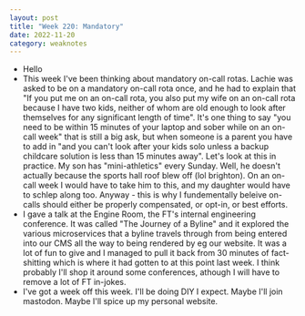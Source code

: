 ```yaml
---
layout: post
title: "Week 220: Mandatory"
date: 2022-11-20
category: weaknotes
---
```


* Hello
* This week I've been thinking about mandatory on-call rotas. Lachie was asked to be on a mandatory on-call rota once, and he had to explain that "If you put me on an on-call rota, you also put my wife on an on-call rota because I have two kids, neither of whom are old enough to look after themselves for any significant length of time". It's one thing to say "you need to be within 15 minutes of your laptop and sober while on an on-call week" that is still a big ask, but when someone is a parent you have to add in "and you can't look after your kids solo unless a backup childcare solution is less than 15 minutes away". Let's look at this in practice. My son has "mini-athletics" every Sunday. Well, he doesn't actually because the sports hall roof blew off (lol brighton). On an on-call week I would have to take him to this, and my daughter would have to schlep along too. Anyway - this is why I fundementally beleive on-calls should either be properly compensated, or opt-in, or best efforts.
* I gave a talk at the Engine Room, the FT's internal engineering conference. It was called "The Journey of a Byline" and it explored the various microservices that a byline travels through from being entered into our CMS all the way to being rendered by eg our website. It was a lot of fun to give and I managed to pull it back from 30 minutes of fact-shitting which is where it had gotten to at this point last week. I think probably I'll shop it around some conferences, athough I will have to remove a lot of FT in-jokes.
* I've got a week off this week. I'll be doing DIY I expect. Maybe I'll join mastodon. Maybe I'll spice up my personal website.
